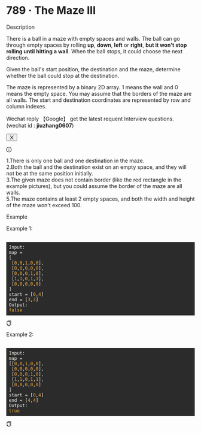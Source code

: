 <h1>789 · The Maze III</h1>
<div data-h5="false" class="problem-description-content-3Li9u4xPVfRLi_Nzzm3e_n"><div data-h5="false" class="problem-description-content-3Li9u4xPVfRLi_Nzzm3e_n problem-detail-bottom-6aFi-dEa3TmzbacYYSuje"><div data-h5="false" class="content-wrapper-32rgvmtTEZlJxhYe-SXar4"><div class="sub-title-3tQamyyYH5-VXCEHKrzgsd with-action-3ISUSOCo8G5-PfWWWyKDb9">Description</div><div class="react-markdown react-markdown-2P3YjvgELb5tvqGDu8Rkkt"><p>There is a ball in a maze with empty spaces and walls. The ball can go through empty spaces by rolling <strong>up</strong>, <strong>down</strong>, <strong>left</strong> or <strong>right</strong>, <strong>but it won't stop rolling until hitting a wall</strong>. When the ball stops, it could choose the next direction.</p>
<p>Given the ball's start position, the destination and the maze, determine whether the ball could stop at the destination.</p>
<p>The maze is represented by a binary 2D array. 1 means the wall and 0 means the empty space. You may assume that the borders of the maze are all walls. The start and destination coordinates are represented by row and column indexes.</p></div><div data-show="true" class="ant-alert ant-alert-info ant-alert-with-description ant-alert-no-icon connection-21P0r67p-lWVq52n2_0CLV" role="alert" style="margin-bottom: 16px;"><div class="ant-alert-content"><div class="ant-alert-description"><div class="react-markdown react-markdown-2P3YjvgELb5tvqGDu8Rkkt"><p>Wechat reply  【Google】 get the latest requent Interview questions. (wechat id : <strong>jiuzhang0607</strong>)</p></div></div></div><button type="button" class="ant-alert-close-icon" tabindex="0"><span role="img" aria-label="close" class="anticon anticon-close"><svg viewBox="64 64 896 896" focusable="false" data-icon="close" width="1em" height="1em" fill="currentColor" aria-hidden="true"><path d="M563.8 512l262.5-312.9c4.4-5.2.7-13.1-6.1-13.1h-79.8c-4.7 0-9.2 2.1-12.3 5.7L511.6 449.8 295.1 191.7c-3-3.6-7.5-5.7-12.3-5.7H203c-6.8 0-10.5 7.9-6.1 13.1L459.4 512 196.9 824.9A7.95 7.95 0 00203 838h79.8c4.7 0 9.2-2.1 12.3-5.7l216.5-258.1 216.5 258.1c3 3.6 7.5 5.7 12.3 5.7h79.8c6.8 0 10.5-7.9 6.1-13.1L563.8 512z"></path></svg></span></button></div><div data-show="true" class="ant-alert ant-alert-info ant-alert-with-description notice-1ncxxfAmH3X1SpRYMMoH2g" role="alert"><span role="img" aria-label="info-circle" class="anticon anticon-info-circle ant-alert-icon"><svg viewBox="64 64 896 896" focusable="false" data-icon="info-circle" width="1em" height="1em" fill="currentColor" aria-hidden="true"><path d="M512 64C264.6 64 64 264.6 64 512s200.6 448 448 448 448-200.6 448-448S759.4 64 512 64zm0 820c-205.4 0-372-166.6-372-372s166.6-372 372-372 372 166.6 372 372-166.6 372-372 372z"></path><path d="M464 336a48 48 0 1096 0 48 48 0 10-96 0zm72 112h-48c-4.4 0-8 3.6-8 8v272c0 4.4 3.6 8 8 8h48c4.4 0 8-3.6 8-8V456c0-4.4-3.6-8-8-8z"></path></svg></span><div class="ant-alert-content"><div class="ant-alert-description"><div class="react-markdown react-markdown-2P3YjvgELb5tvqGDu8Rkkt"><p>1.There is only one ball and one destination in the maze.<br>
2.Both the ball and the destination exist on an empty space, and they will not be at the same position initially.<br>
3.The given maze does not contain border (like the red rectangle in the example pictures), but you could assume the border of the maze are all walls.<br>
5.The maze contains at least 2 empty spaces, and both the width and height of the maze won't exceed 100.</p></div></div></div></div></div><div data-h5="false" class="content-wrapper-32rgvmtTEZlJxhYe-SXar4"><div class="sub-title-3tQamyyYH5-VXCEHKrzgsd">Example</div><div class="react-markdown react-markdown-2P3YjvgELb5tvqGDu8Rkkt"><p>Example 1:</p>
<pre><div class="markdown-thumbnail-wrapper" style="height: auto; max-height: unset;"><div class="lc-code-wrapper"><pre style="display: block; overflow-x: auto; background: rgb(43, 43, 43); color: rgb(248, 248, 242); padding: 0.5em;"><code style="white-space: pre;"><span>Input:
</span>map = 
[
<span> [</span><span style="color: rgb(245, 171, 53);">0</span><span>,</span><span style="color: rgb(245, 171, 53);">0</span><span>,</span><span style="color: rgb(245, 171, 53);">1</span><span>,</span><span style="color: rgb(245, 171, 53);">0</span><span>,</span><span style="color: rgb(245, 171, 53);">0</span><span>],
</span><span> [</span><span style="color: rgb(245, 171, 53);">0</span><span>,</span><span style="color: rgb(245, 171, 53);">0</span><span>,</span><span style="color: rgb(245, 171, 53);">0</span><span>,</span><span style="color: rgb(245, 171, 53);">0</span><span>,</span><span style="color: rgb(245, 171, 53);">0</span><span>],
</span><span> [</span><span style="color: rgb(245, 171, 53);">0</span><span>,</span><span style="color: rgb(245, 171, 53);">0</span><span>,</span><span style="color: rgb(245, 171, 53);">0</span><span>,</span><span style="color: rgb(245, 171, 53);">1</span><span>,</span><span style="color: rgb(245, 171, 53);">0</span><span>],
</span><span> [</span><span style="color: rgb(245, 171, 53);">1</span><span>,</span><span style="color: rgb(245, 171, 53);">1</span><span>,</span><span style="color: rgb(245, 171, 53);">0</span><span>,</span><span style="color: rgb(245, 171, 53);">1</span><span>,</span><span style="color: rgb(245, 171, 53);">1</span><span>],
</span><span> [</span><span style="color: rgb(245, 171, 53);">0</span><span>,</span><span style="color: rgb(245, 171, 53);">0</span><span>,</span><span style="color: rgb(245, 171, 53);">0</span><span>,</span><span style="color: rgb(245, 171, 53);">0</span><span>,</span><span style="color: rgb(245, 171, 53);">0</span><span>]
</span>]
<span>start = [</span><span style="color: rgb(245, 171, 53);">0</span><span>,</span><span style="color: rgb(245, 171, 53);">4</span><span>]
</span><span>end = [</span><span style="color: rgb(245, 171, 53);">3</span><span>,</span><span style="color: rgb(245, 171, 53);">2</span><span>]
</span>Output:
<span></span><span style="color: rgb(245, 171, 53);">false</span></code></pre><div class="code-block-buttons"><span title="Copy Code" class="code-block-copy-button"><span role="img" aria-label="copy" class="anticon anticon-copy"><svg viewBox="64 64 896 896" focusable="false" data-icon="copy" width="1em" height="1em" fill="currentColor" aria-hidden="true"><path d="M832 64H296c-4.4 0-8 3.6-8 8v56c0 4.4 3.6 8 8 8h496v688c0 4.4 3.6 8 8 8h56c4.4 0 8-3.6 8-8V96c0-17.7-14.3-32-32-32zM704 192H192c-17.7 0-32 14.3-32 32v530.7c0 8.5 3.4 16.6 9.4 22.6l173.3 173.3c2.2 2.2 4.7 4 7.4 5.5v1.9h4.2c3.5 1.3 7.2 2 11 2H704c17.7 0 32-14.3 32-32V224c0-17.7-14.3-32-32-32zM350 856.2L263.9 770H350v86.2zM664 888H414V746c0-22.1-17.9-40-40-40H232V264h432v624z"></path></svg></span></span></div></div></div></pre>
<p>Example 2:</p>
<pre><div class="markdown-thumbnail-wrapper" style="height: auto; max-height: unset;"><div class="lc-code-wrapper"><pre style="display: block; overflow-x: auto; background: rgb(43, 43, 43); color: rgb(248, 248, 242); padding: 0.5em;"><code style="white-space: pre;"><span>Input:
</span>map = 
<span>[[</span><span style="color: rgb(245, 171, 53);">0</span><span>,</span><span style="color: rgb(245, 171, 53);">0</span><span>,</span><span style="color: rgb(245, 171, 53);">1</span><span>,</span><span style="color: rgb(245, 171, 53);">0</span><span>,</span><span style="color: rgb(245, 171, 53);">0</span><span>],
</span><span> [</span><span style="color: rgb(245, 171, 53);">0</span><span>,</span><span style="color: rgb(245, 171, 53);">0</span><span>,</span><span style="color: rgb(245, 171, 53);">0</span><span>,</span><span style="color: rgb(245, 171, 53);">0</span><span>,</span><span style="color: rgb(245, 171, 53);">0</span><span>],
</span><span> [</span><span style="color: rgb(245, 171, 53);">0</span><span>,</span><span style="color: rgb(245, 171, 53);">0</span><span>,</span><span style="color: rgb(245, 171, 53);">0</span><span>,</span><span style="color: rgb(245, 171, 53);">1</span><span>,</span><span style="color: rgb(245, 171, 53);">0</span><span>],
</span><span> [</span><span style="color: rgb(245, 171, 53);">1</span><span>,</span><span style="color: rgb(245, 171, 53);">1</span><span>,</span><span style="color: rgb(245, 171, 53);">0</span><span>,</span><span style="color: rgb(245, 171, 53);">1</span><span>,</span><span style="color: rgb(245, 171, 53);">1</span><span>],
</span><span> [</span><span style="color: rgb(245, 171, 53);">0</span><span>,</span><span style="color: rgb(245, 171, 53);">0</span><span>,</span><span style="color: rgb(245, 171, 53);">0</span><span>,</span><span style="color: rgb(245, 171, 53);">0</span><span>,</span><span style="color: rgb(245, 171, 53);">0</span><span>]
</span>]
<span>start = [</span><span style="color: rgb(245, 171, 53);">0</span><span>,</span><span style="color: rgb(245, 171, 53);">4</span><span>]
</span><span>end = [</span><span style="color: rgb(245, 171, 53);">4</span><span>,</span><span style="color: rgb(245, 171, 53);">4</span><span>]
</span>Output:
<span></span><span style="color: rgb(245, 171, 53);">true</span></code></pre><div class="code-block-buttons"><span title="Copy Code" class="code-block-copy-button"><span role="img" aria-label="copy" class="anticon anticon-copy"><svg viewBox="64 64 896 896" focusable="false" data-icon="copy" width="1em" height="1em" fill="currentColor" aria-hidden="true"><path d="M832 64H296c-4.4 0-8 3.6-8 8v56c0 4.4 3.6 8 8 8h496v688c0 4.4 3.6 8 8 8h56c4.4 0 8-3.6 8-8V96c0-17.7-14.3-32-32-32zM704 192H192c-17.7 0-32 14.3-32 32v530.7c0 8.5 3.4 16.6 9.4 22.6l173.3 173.3c2.2 2.2 4.7 4 7.4 5.5v1.9h4.2c3.5 1.3 7.2 2 11 2H704c17.7 0 32-14.3 32-32V224c0-17.7-14.3-32-32-32zM350 856.2L263.9 770H350v86.2zM664 888H414V746c0-22.1-17.9-40-40-40H232V264h432v624z"></path></svg></span></span></div></div></div></pre></div></div></div>